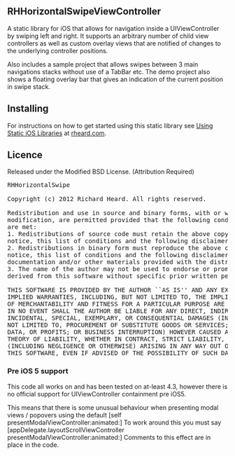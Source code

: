 ## RHHorizontalSwipeViewController

A static library for iOS that allows for navigation inside a UIViewController by swiping left and right. 
It supports an arbitrary number of child view controllers as well as custom overlay views that are notified of changes to the underlying controller positions.

Also includes a sample project that allows swipes between 3 main navigations stacks without use of a TabBar etc.
The demo project also shows a floating overlay bar that gives an indication of the current position in swipe stack.

## Installing
For instructions on how to get started using this static library see [Using Static iOS Libraries](http://rheard.com/blog/using-static-ios-libraries/) at [rheard.com](http://rheard.com).

## Licence

Released under the Modified BSD License.
(Attribution Required)
<pre>
RHHorizontalSwipe

Copyright (c) 2012 Richard Heard. All rights reserved.

Redistribution and use in source and binary forms, with or without
modification, are permitted provided that the following conditions
are met:
1. Redistributions of source code must retain the above copyright
notice, this list of conditions and the following disclaimer.
2. Redistributions in binary form must reproduce the above copyright
notice, this list of conditions and the following disclaimer in the
documentation and/or other materials provided with the distribution.
3. The name of the author may not be used to endorse or promote products
derived from this software without specific prior written permission.

THIS SOFTWARE IS PROVIDED BY THE AUTHOR ``AS IS'' AND ANY EXPRESS OR
IMPLIED WARRANTIES, INCLUDING, BUT NOT LIMITED TO, THE IMPLIED WARRANTIES
OF MERCHANTABILITY AND FITNESS FOR A PARTICULAR PURPOSE ARE DISCLAIMED.
IN NO EVENT SHALL THE AUTHOR BE LIABLE FOR ANY DIRECT, INDIRECT,
INCIDENTAL, SPECIAL, EXEMPLARY, OR CONSEQUENTIAL DAMAGES (INCLUDING, BUT
NOT LIMITED TO, PROCUREMENT OF SUBSTITUTE GOODS OR SERVICES; LOSS OF USE,
DATA, OR PROFITS; OR BUSINESS INTERRUPTION) HOWEVER CAUSED AND ON ANY
THEORY OF LIABILITY, WHETHER IN CONTRACT, STRICT LIABILITY, OR TORT
(INCLUDING NEGLIGENCE OR OTHERWISE) ARISING IN ANY WAY OUT OF THE USE OF
THIS SOFTWARE, EVEN IF ADVISED OF THE POSSIBILITY OF SUCH DAMAGE.
</pre>

### Pre iOS 5 support

This code all works on and has been tested on at-least 4.3, however there is no official support for UIViewController containment pre iOS5.

This means that there is some unusual behaviour when presenting modal views / popovers using the default [self presentModalViewController:animated:]
To work around this you must say [appDelegate.layoutScrollViewController presentModalViewController:animated:]
Comments to this effect are in place in the code.

